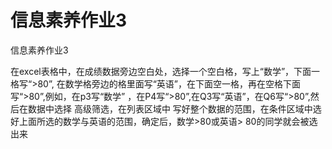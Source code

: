 ﻿# 信息素养作业3



信息素养作业3

在excel表格中，在成绩数据旁边空白处，选择一个空白格，写上“数学”，下面一格写“>80”,
在数学格旁边的格里面写“英语”，在下面空一格，再在空格下面写“>80”,例如，在p3写“数学”
，在P4写“>80”,在Q3写“英语”，在Q6写“>80”,然后在数据中选择 高级筛选，在列表区域中
写好整个数据的范围，在条件区域中选好上面所选的数学与英语的范围，确定后，数学>80或英语>
80的同学就会被选出来

